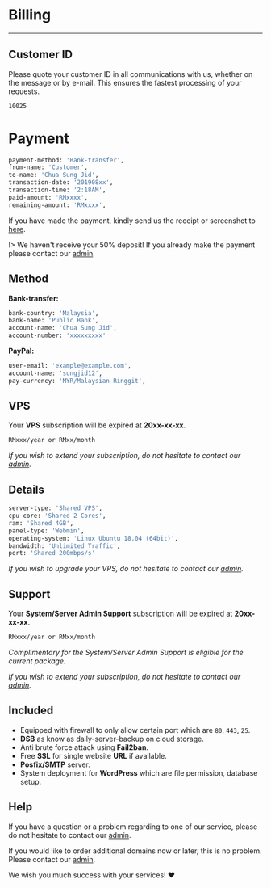 # Billing
------

## Customer ID

Please quote your customer ID in all communications with us, whether on the message or by e-mail. This ensures the fastest processing of your requests.

```bash
10025
```

# Payment

```bash
payment-method: 'Bank-transfer',
from-name: 'Customer',
to-name: 'Chua Sung Jid',
transaction-date: '201908xx',
transaction-time: '2:18AM',
paid-amount: 'RMxxxx',
remaining-amount: 'RMxxxx',
```

If you have made the payment, kindly send us the receipt or screenshot to [here](https://wa.me/60176908246?text=Hi,%20I%20have%20paid%20the%20deposite%20for%20the%20selected%20package%20as%20discussed!).

!> We haven't receive your 50% deposit! If you already make the payment please contact our [admin](https://wa.me/60176908246?text=Hi,%20I%20have%20paid%20the%20deposit%20for%20the%20selected%20package%20as%20discussed!).

## Method

**Bank-transfer:**

```bash
bank-country: 'Malaysia',
bank-name: 'Public Bank',
account-name: 'Chua Sung Jid',
account-number: 'xxxxxxxxx'
```

**PayPal:**

```bash
user-email: 'example@example.com',
account-name: 'sungjid12',
pay-currency: 'MYR/Malaysian Ringgit',
```

## VPS

Your **VPS** subscription will be expired at **20xx-xx-xx**.

```bash
RMxxx/year or RMxx/month
```

*If you wish to extend your subscription, do not hesitate to contact our [admin](https://wa.me/60176908246?text=Hi,%20I%20would%20like%20to%20extend%20my%20subscription%20for%20a%20year!).*

## Details

```bash
server-type: 'Shared VPS',
cpu-core: 'Shared 2-Cores',
ram: 'Shared 4GB',
panel-type: 'Webmin',
operating-system: 'Linux Ubuntu 18.04 (64bit)',
bandwidth: 'Unlimited Traffic',
port: 'Shared 200mbps/s'
```

*If you wish to upgrade your VPS, do not hesitate to contact our [admin](https://wa.me/60176908246?text=Hi,%20I%20would%20like%20to%20upgrade%20my%20VPS%20for%20a%20year!).*

## Support

Your **System/Server Admin Support** subscription will be expired at **20xx-xx-xx**.

```bash
RMxxx/year or RMxx/month
```

*Complimentary for the System/Server Admin Support is eligible for the current package.*

*If you wish to extend your subscription, do not hesitate to contact our [admin](https://wa.me/60176908246?text=Hi,%20I%20would%20like%20to%20extend%20my%20support%20for%20a%20year!).*

## Included

* Equipped with firewall to only allow certain port which are `80`, `443`, `25`.
* **DSB** as know as daily-server-backup on cloud storage.
* Anti brute force attack using **Fail2ban**.
* Free **SSL** for single website **URL** if available.
* **Posfix/SMTP** server.
* System deployment for **WordPress** which are file permission, database setup.

## Help

If you have a question or a problem regarding to one of our service, please do not hesitate to contact our [admin](https://wa.me/60176908246?text=Hi,%20I%20would%20like%20to%20need%20your%20help%20regarding%20to%20the).

If you would like to order additional domains now or later, this is no problem. Please contact our [admin](https://wa.me/60176908246?text=Hi,%20I%20would%20like%20purchase%20another%20domain%20for%20a%20year!).

We wish you much success with your services! :heart: